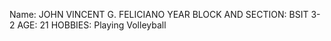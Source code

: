 Name: JOHN VINCENT G. FELICIANO
YEAR BLOCK AND SECTION: BSIT 3-2
AGE: 21
HOBBIES: Playing Volleyball

